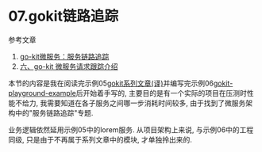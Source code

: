 # 07.gokit链路追踪

参考文章

1. [go-kit微服务：服务链路追踪](https://juejin.im/post/5c77bb8b6fb9a04a027b0b99)
2. [六、go-kit 微服务请求跟踪介绍](https://hacpai.com/article/1525401758789)

本节的内容是我在阅读完示例05[gokit系列文章(译)](https://github.com/generals-space/gokit/tree/master/05.gokit%E7%B3%BB%E5%88%97%E6%96%87%E7%AB%A0(%E8%AF%91))并编写完示例06[gokit-playground-example](https://github.com/generals-space/gokit/tree/master/06.gokit-playground-example)后开始着手写的, 主要目的是有一个实际的项目在压测时性能不给力, 我需要知道在各子服务之间哪一步消耗时间较多, 由于找到了微服务架构中的"服务链路追踪"专题.

业务逻辑依然延用示例05中的lorem服务. 从项目架构上来说, 与示例06中的工程同级, 只是由于不再属于系列文章中的模块, 才单独拎出来的.

